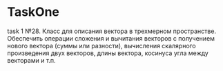 # TaskOne

task 1
№28. Класс для описания вектора в трехмерном пространстве. 
Обеспечить операции сложения и вычитания векторов с получением нового вектора (суммы или разности), 
вычисления скалярного произведения двух векторов, длины вектора, косинуса угла между векторами и т.п.
